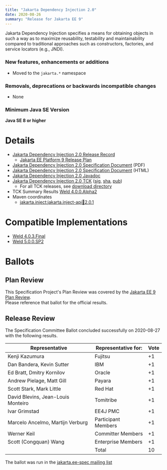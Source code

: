 ```yaml
---
title: "Jakarta Dependency Injection 2.0"
date: 2020-08-26
summary: "Release for Jakarta EE 9"
---
```


Jakarta Dependency Injection specifies a means for obtaining objects in such a way as to maximize reusability, testability and maintainability compared to traditional approaches such as constructors, factories, and service locators (e.g., JNDI).

### New features, enhancements or additions
<!-- List here -->
* Moved to the `jakarta.*` namespace

### Removals, deprecations or backwards incompatible changes
<!-- List here -->
* None

### Minimum Java SE Version
<!-- Specify the minimum required Java SE version for this specification -->
**Java SE 8 or higher**

# Details

* [Jakarta Dependency Injection 2.0 Release Record](https://projects.eclipse.org/projects/ee4j.cdi/releases/3.0)
  * [Jakarta EE Platform 9 Release Plan](https://jakartaee.github.io/platform/jakartaee9/JakartaEE9ReleasePlan)
* [Jakarta Dependency Injection 2.0 Specification Document](jakarta-injection-spec-2.0.pdf) (PDF)
* [Jakarta Dependency Injection 2.0 Specification Document](jakarta-injection-spec-2.0.html) (HTML)
* [Jakarta Dependency Injection 2.0 Javadoc](./apidocs)
* [Jakarta Dependency Injection 2.0 TCK](https://download.eclipse.org/jakartaee/dependency-injection/2.0/jakarta.inject-tck-2.0.2-bin.zip)
([sig](https://download.eclipse.org/jakartaee/dependency-injection/2.0/jakarta.inject-tck-2.0.2-bin.zip.sig),
[sha](https://download.eclipse.org/jakartaee/dependency-injection/2.0/jakarta.inject-tck-2.0.2-bin.zip.sha256),
[pub](https://jakarta.ee/specifications/jakartaee-spec-committee.pub))
  * For all TCK releases, see [download directory](https://download.eclipse.org/jakartaee/dependency-injection/2.0)
* TCK Summary Results [Weld 4.0.0.Alpha2](https://github.com/jakartaredhat/weld-inject-tck/wiki/Jakarta-Dependency-Injection-2.0-TCK-Results)
* Maven coordinates
  * [jakarta.inject:jakarta.inject-api:jar:2.0.1](https://repo1.maven.org/maven2/jakarta/inject/jakarta.inject-api/2.0.1/)

# Compatible Implementations

* [Weld 4.0.3.Final](https://weld.cdi-spec.org/download/)
* [Weld 5.0.0.SP2](https://weld.cdi-spec.org/download/)

# Ballots

## Plan Review

[//]: # (For Jakarta EE 9, the Platform Plan Review covered 95% of the Specification Projects.  For those Projects, just use the following statement in this Plan Review section:)

This Specification Project's Plan Review was covered by the [Jakarta EE 9 Plan Review](https://jakarta.ee/specifications/platform/9/).  
Please reference that ballot for the official results.

[//]: # (If your Project was required to do a standalone Plan Review...  You'll need to perform an official Plan Review ballot and record the results here.)

## Release Review

The Specification Committee Ballot concluded successfully on 2020-08-27 with the following results.

| Representative                                 | Representative for: | Vote |
|------------------------------------------------|---------------------|------|
| Kenji Kazumura                                 | Fujitsu             |  +1  |
| Dan Bandera, Kevin Sutter                      | IBM                 |  +1  |
| Ed Bratt, Dmitry Kornilov                      | Oracle              |  +1  |
| Andrew Pielage, Matt Gill                      | Payara              |  +1  |
| Scott Stark, Mark Little                       | Red Hat             |  +1  |
| David Blevins, Jean-Louis Monteiro             | Tomitribe           |  +1  |
| Ivar Grimstad                                  | EE4J PMC            |  +1  |
| Marcelo Ancelmo, Martijn Verburg               | Participant Members |  +1  |
| Werner Keil                                    | Committer Members   |  +1  |
| Scott (Congquan) Wang                          | Enterprise Members  |  +1  |
|                                                | Total               |  10  |

The ballot was run in the [jakarta.ee-spec mailing list](https://www.eclipse.org/lists/jakarta.ee-spec/msg00786.html)
